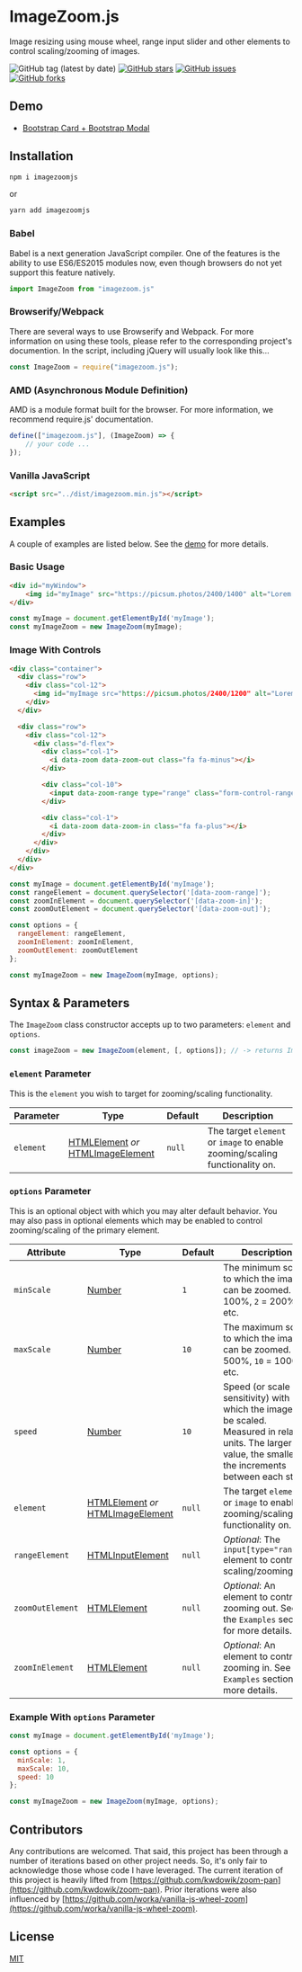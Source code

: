 # ImageZoom.js

Image resizing using mouse wheel, range input slider and other elements to control scaling/zooming of images.

![GitHub tag (latest by date)](https://img.shields.io/github/v/tag/stevewithington/imagezoomjs)
[![GitHub stars](https://img.shields.io/github/stars/stevewithington/imagezoomjs)](https://github.com/stevewithington/imagezoomjs/stargazers)
[![GitHub issues](https://img.shields.io/github/issues/stevewithington/imagezoomjs)](https://github.com/stevewithington/imagezoomjs/issues)
[![GitHub forks](https://img.shields.io/github/forks/stevewithington/imagezoomjs)](https://github.com/stevewithington/imagezoomjs/network)

## Demo

* [Bootstrap Card + Bootstrap Modal](https://stevewithington.github.io/imagezoomjs/examples/index.html)

## Installation

```cmd
npm i imagezoomjs
```

or

```cmd
yarn add imagezoomjs
```

### Babel

Babel is a next generation JavaScript compiler. One of the features is the ability to use ES6/ES2015 modules now, even though browsers do not yet support this feature natively.

```javascript
import ImageZoom from "imagezoom.js"
```

### Browserify/Webpack

There are several ways to use Browserify and Webpack. For more information on using these tools, please refer to the corresponding project's documention. In the script, including jQuery will usually look like this...

```javascript
const ImageZoom = require("imagezoom.js");
```

### AMD (Asynchronous Module Definition)

AMD is a module format built for the browser. For more information, we recommend require.js' documentation.

```javascript
define(["imagezoom.js"], (ImageZoom) => {
    // your code ...
});
```

### Vanilla JavaScript

```html
<script src="../dist/imagezoom.min.js"></script>
```

## Examples

A couple of examples are listed below. See the [demo](https://stevewithington.github.io/imagezoomjs/examples/index.html) for more details.

### Basic Usage

```html
<div id="myWindow">
    <img id="myImage" src="https://picsum.photos/2400/1400" alt="Lorem Picsum" />
</div>
```

``` javascript
const myImage = document.getElementById('myImage');
const myImageZoom = new ImageZoom(myImage);
```

### Image With Controls

```html
<div class="container">
  <div class="row">
    <div class="col-12">
      <img id="myImage src="https://picsum.photos/2400/1200" alt="Lorem Picsum" />
    </div>
  </div>

  <div class="row">
    <div class="col-12">
      <div class="d-flex">
        <div class="col-1">
          <i data-zoom data-zoom-out class="fa fa-minus"></i>
        </div>

        <div class="col-10">
          <input data-zoom-range type="range" class="form-control-range">
        </div>

        <div class="col-1">
          <i data-zoom data-zoom-in class="fa fa-plus"></i>
        </div>
      </div>
    </div>
  </div>
</div>
```

```javascript
const myImage = document.getElementById('myImage');
const rangeElement = document.querySelector('[data-zoom-range]');
const zoomInElement = document.querySelector('[data-zoom-in]');
const zoomOutElement = document.querySelector('[data-zoom-out]');

const options = {
  rangeElement: rangeElement,
  zoomInElement: zoomInElement,
  zoomOutElement: zoomOutElement
};

const myImageZoom = new ImageZoom(myImage, options);
```

## Syntax & Parameters

The `ImageZoom` class constructor accepts up to two parameters: `element` and `options`.

```javascript
const imageZoom = new ImageZoom(element, [, options]); // -> returns ImageZoom object
```

### `element` Parameter

This is the `element` you wish to target for zooming/scaling functionality.

| Parameter | Type | Default | Description |
|---|---|---|---|
| `element`        | [HTMLElement](https://developer.mozilla.org/en-US/docs/Web/API/HTMLElement) _or_ [HTMLImageElement](https://developer.mozilla.org/en-US/docs/Web/API/HTMLImageElement)     | `null` | The target `element` or `image` to enable zooming/scaling functionality on. |

### `options` Parameter

This is an optional object with which you may alter default behavior. You may also pass in optional elements which may be enabled to control zooming/scaling of the primary element.

| Attribute | Type | Default | Description |
|---|---|---|---|
| `minScale`      | [Number](https://developer.mozilla.org/en-US/docs/Web/JavaScript/Reference/Global_Objects/Number)          | `1`    | The minimum scale to which the image can be zoomed. `1` = 100%, `2` = 200%, etc. |
| `maxScale`       | [Number](https://developer.mozilla.org/en-US/docs/Web/JavaScript/Reference/Global_Objects/Number)          | `10`   | The maximum scale to which the image can be zoomed. `5` = 500%, `10` = 1000%, etc.  |
| `speed`          | [Number](https://developer.mozilla.org/en-US/docs/Web/JavaScript/Reference/Global_Objects/Number)           | `10`   | Speed (or scale sensitivity) with which the image will be scaled. Measured in relative units. The larger the value, the smaller the increments between each step. |
| `element`        | [HTMLElement](https://developer.mozilla.org/en-US/docs/Web/API/HTMLElement) _or_ [HTMLImageElement](https://developer.mozilla.org/en-US/docs/Web/API/HTMLImageElement)     | `null` | The target `element` or `image` to enable zooming/scaling functionality on. |
| `rangeElement`   | [HTMLInputElement](https://developer.mozilla.org/en-US/docs/Web/API/HTMLInputElement) | `null` | _Optional_: The `input[type="range"]` element to control scaling/zooming. |
| `zoomOutElement` | [HTMLElement](https://developer.mozilla.org/en-US/docs/Web/API/HTMLElement)       | `null` | _Optional_: An element to control zooming out. See the `Examples` section for more details. |
| `zoomInElement`  | [HTMLElement](https://developer.mozilla.org/en-US/docs/Web/API/HTMLElement)      | `null` | _Optional_:  An element to control zooming in. See the `Examples` section for more details. |

### Example With `options` Parameter

```javascript
const myImage = document.getElementById('myImage');

const options = {
  minScale: 1,
  maxScale: 10,
  speed: 10
};

const myImageZoom = new ImageZoom(myImage, options);
```

## Contributors

Any contributions are welcomed. That said, this project has been through a number of iterations based on other project needs. So, it's only fair to acknowledge those whose code I have leveraged. The current iteration of this project is heavily lifted from [https://github.com/kwdowik/zoom-pan](https://github.com/kwdowik/zoom-pan). Prior iterations were also influenced by [https://github.com/worka/vanilla-js-wheel-zoom](https://github.com/worka/vanilla-js-wheel-zoom).

## License

[MIT](LICENSE.md)
